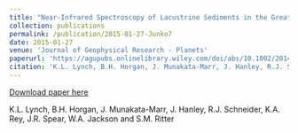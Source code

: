 ```yaml
---
title: "Near-Infrared Spectroscopy of Lacustrine Sediments in the Great Salt Lake Desert: An Analog Study for Martian Paleolake Basins"
collection: publications
permalink: /publication/2015-01-27-Junko7
date: 2015-01-27
venue: 'Journal of Geophysical Research - Planets'
paperurl: 'https://agupubs.onlinelibrary.wiley.com/doi/abs/10.1002/2014JE004707'
citation: 'K.L. Lynch, B.H. Horgan, J. Munakata-Marr, J. Hanley, R.J. Schneider, K.A. Rey, J.R. Spear, W.A. Jackson and S.M. Ritter'
---
```


<a href='https://agupubs.onlinelibrary.wiley.com/doi/abs/10.1002/2014JE004707'>Download paper here</a>

 K.L. Lynch, B.H. Horgan, J. Munakata-Marr, J. Hanley, R.J. Schneider, K.A. Rey, J.R. Spear, W.A. Jackson and S.M. Ritter